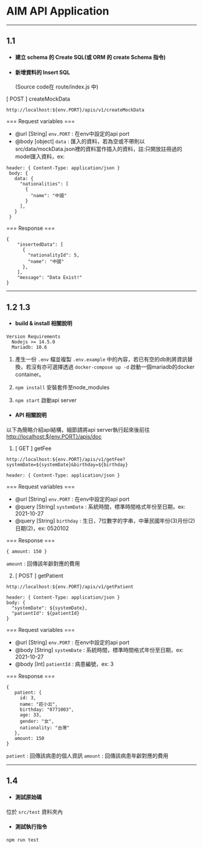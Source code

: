 # AIM API Application

---

## 1.1
  - #### 建立 schema 的 Create SQL(或 ORM 的 create Schema 指令)
  - #### 新增資料的 Insert SQL

    (Source code在 route/index.js 中)

  [ POST ] createMockData
  ```
  http://localhost:${env.PORT}/apis/v1/createMockData
  ```
 === Request variables ===

 - @url [String] ```env.PORT``` : 在env中設定的api port
 - @body [object] ```data``` : 匯入的資料，若為空或不帶則以src/data/mockData.json裡的資料當作插入的資料，註:只開放註冊過的model匯入資料，ex:
 ```
 header: { Content-Type: application/json }
  body: {
    data: {
      "nationalities": [
        {
          "name": "中國"
        }
      ],
    }
  }
 ```
=== Response ===
```
{
    "insertedData": [
      {
        "nationalityId": 5,
        "name": "中國"
      },
    ],
    "message": "Data Exist!"
}
```

---

## 1.2 1.3
 - #### build & install 相關說明

```
Version Requirements
  Nodejs >= 14.5.0
  Mariadb: 10.6

```

 1. 產生一份 ```.env``` 檔並複製 ```.env.example``` 中的內容，若已有空的db則將資訊替換，若沒有亦可選擇透過 ```docker-compose up -d``` 啟動一個mariadb的docker container。

 2. ```npm install``` 安裝套件至node_modules

 3. ```npm start``` 啟動api server

 - #### API 相關說明

 以下為簡略介紹api結構，細節請將api server執行起來後前往
 [http://localhost:\${env.PORT}/apis/doc](http://localhost:\${env.PORT}/apis/doc)

 1. [ GET ] getFee
 ```
 http://localhost:${env.PORT}/apis/v1/getFee?systemDate=${systemDate}&birthday=${birthday}
 ```
  ```
 header: { Content-Type: application/json }
 ```

=== Request variables ===

 - @url [String] ```env.PORT``` : 在env中設定的api port
 - @query [String] ```systemDate``` : 系統時間，標準時間格式年份至日期，ex: 2021-10-27
 - @query [String] ```birthday``` : 生日，7位數字的字串，中華民國年份(3)月份(2)日期(2)，ex: 0520102

 === Response ===
 ```
 { amount: 150 }
 ```
 ```amount``` : 回傳該年齡對應的費用

 2. [ POST ] getPatient
 ```
 http://localhost:${env.PORT}/apis/v1/getPatient
 ```
 ```
 header: { Content-Type: application/json }
 body: {
   "systemDate": ${systemDate},
   "patientId": ${patientId}
 }
 ```
 === Request variables ===

 - @url [String] ```env.PORT``` : 在env中設定的api port
 - @body [String] ```systemDate``` : 系統時間，標準時間格式年份至日期，ex: 2021-10-27
 - @body [Int] ```patientId``` : 病患編號，ex: 3

  === Response ===
 ```
{
    patient: {
      id: 3,
      name: "莊小云",
      birthday: "0771003",
      age: 33,
      gender: "女",
      nationality: "台灣"
    },
    amount: 150
}
 ```
 ```patient``` : 回傳該病患的個人資訊
 ```amount``` : 回傳該病患年齡對應的費用

 ---

## 1.4
 - #### 測試原始碼
 位於 ```src/test``` 資料夾內
 - #### 測試執行指令
 ```npm run test```
